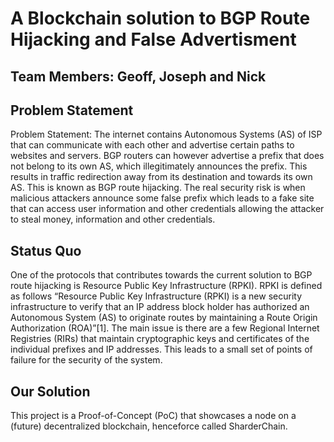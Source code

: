 # A Blockchain solution to BGP Route Hijacking and False Advertisment

## Team Members: Geoff, Joseph and Nick

## Problem Statement
Problem Statement: The internet contains Autonomous Systems (AS) of ISP that can communicate with each other and advertise certain paths to websites and servers. BGP routers can however advertise a prefix that does not belong to its own AS, which illegitimately announces the prefix. This results in traffic redirection away from its destination and towards its own AS. This is known as BGP route hijacking. The real security risk is when malicious attackers announce some false prefix which leads to a fake site that can access user information and other credentials allowing the attacker to steal money, information and other credentials.

## Status Quo
One of the protocols that contributes towards the current solution to BGP route hijacking is Resource Public Key Infrastructure (RPKI). RPKI is defined as follows “Resource Public Key Infrastructure (RPKI) is a new security infrastructure to verify that an IP address block holder has authorized an Autonomous System (AS) to originate routes by maintaining a Route Origin Authorization (ROA)”[1]. The main issue is there are a few Regional Internet Registries (RIRs) that maintain cryptographic keys and certificates of the individual prefixes and IP addresses. This leads to a small set of points of failure for the security of the system. 

## Our Solution
This project is a Proof-of-Concept (PoC) that showcases a node on a (future) decentralized blockchain, henceforce called SharderChain.
